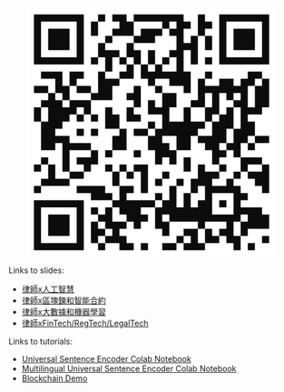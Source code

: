 <p align="center">
<img align="center" src="assets/qrcode.svg">
</p>

Links to slides:
* [律師x人工智慧](https://drive.google.com/file/d/1S6oi1L2O5jyTOkHCotqHNiVtd7QwPokU/view?usp=sharing)
* [律師x區塊鍊和智能合約](x.html)
* [律師x大數據和機器學習](x.html)
* [律師xFinTech/RegTech/LegalTech](x.html)

Links to tutorials:
* [Universal Sentence Encoder Colab Notebook](https://colab.research.google.com/github/markshope/AI-for-Lawyers-Beginner-Course/blob/master/AI_for_Lawyers_Contract_Clause_Similarity_Exercise.ipynb)
* [Multilingual Universal Sentence Encoder Colab Notebook](https://colab.research.google.com/github/markshope/AI-for-Lawyers-Beginner-Course/blob/master/Cross_Lingual_Similarity_with_TF_Hub_Multilingual_Universal_Encoder.ipynb)
* [Blockchain Demo](https://markshope.github.io/blockchain-demo/)

